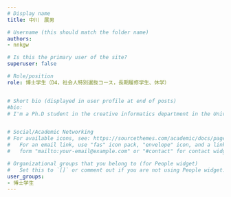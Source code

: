 ```yaml
---
# Display name
title: 中川　展男

# Username (this should match the folder name)
authors: 
- nnkgw

# Is this the primary user of the site?
superuser: false

# Role/position
role: 博士学生（D4，社会人特別選抜コース，長期履修学生、休学）


# Short bio (displayed in user profile at end of posts)
#bio: 
# I'm a Ph.D student in the creative informatics department in the University of Tokyo


# Social/Academic Networking
# For available icons, see: https://sourcethemes.com/academic/docs/page-builder/#icons
#   For an email link, use "fas" icon pack, "envelope" icon, and a link in the
#   form "mailto:your-email@example.com" or "#contact" for contact widget.

# Organizational groups that you belong to (for People widget)
#   Set this to `[]` or comment out if you are not using People widget.
user_groups:
- 博士学生
---
```


